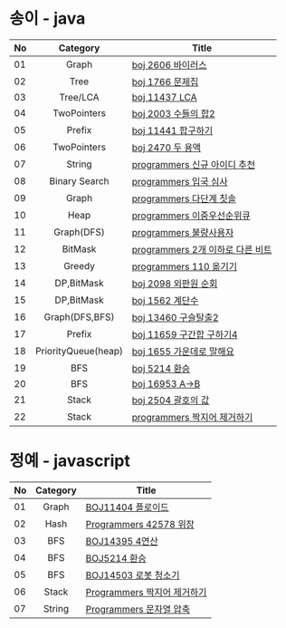 # 송이 - java
|  <center>No</center> |  <center>Category</center> | <center>Title</center> | 
|:--------|:--------:|:--------|
|01|Graph|[boj 2606 바이러스](https://www.acmicpc.net/problem/2606) |
|02|Tree|[boj 1766 문제집](https://www.acmicpc.net/problem/1766) |
|03|Tree/LCA|[boj 11437 LCA](https://www.acmicpc.net/problem/11437) |
|04|TwoPointers|[boj 2003 수들의 합2](https://www.acmicpc.net/problem/2003) |
|05|Prefix|[boj 11441 합구하기](https://www.acmicpc.net/problem/11441) |
|06|TwoPointers|[boj 2470 두 용액](https://www.acmicpc.net/problem/2470) |
|07|String|[programmers 신규 아이디 추천](https://programmers.co.kr/learn/courses/30/lessons/72410) |
|08|Binary Search|[programmers 입국 심사](https://programmers.co.kr/learn/courses/30/lessons/43238) |
|09|Graph|[programmers 다단계 칫솔](https://programmers.co.kr/learn/courses/30/lessons/77486) |
|10|Heap|[programmers 이중우선순위큐](https://programmers.co.kr/learn/courses/30/lessons/42628) |
|11|Graph(DFS)|[programmers 불량사용자](https://programmers.co.kr/learn/courses/30/lessons/64064) |
|12|BitMask|[programmers 2개 이하로 다른 비트](https://programmers.co.kr/learn/courses/30/lessons/77885) |
|13|Greedy|[programmers 110 옮기기](https://programmers.co.kr/learn/courses/30/lessons/77886) |
|14|DP,BitMask|[boj 2098 외판원 순회](https://www.acmicpc.net/problem/2098) |
|15|DP,BitMask|[boj 1562 계단수](https://www.acmicpc.net/problem/1562) |
|16|Graph(DFS,BFS)|[boj 13460 구슬탈출2](https://www.acmicpc.net/problem/13460) |
|17|Prefix|[boj 11659 구간합 구하기4](https://www.acmicpc.net/problem/11659) |
|18|PriorityQueue(heap)|[boj 1655 가운데로 말해요](https://www.acmicpc.net/problem/1655) |
|19|BFS|[boj 5214 환승](https://www.acmicpc.net/problem/5214) |
|20|BFS|[boj 16953 A->B](https://www.acmicpc.net/problem/16953) |
|21|Stack|[boj 2504 괄호의 값](https://www.acmicpc.net/problem/2504) |
|22|Stack|[programmers 짝지어 제거하기](https://programmers.co.kr/learn/courses/30/lessons/12973) |


# 정예 - javascript
|  <center>No</center> |  <center>Category</center> | <center>Title</center> | 
|:--------|:--------:|:--------|
|01|Graph|[BOJ11404 플로이드](https://www.acmicpc.net/problem/11404) |
|02|Hash|[Programmers 42578 위장](https://programmers.co.kr/learn/courses/30/lessons/42578) |
|03|BFS|[BOJ14395 4연산](https://www.acmicpc.net/problem/14395)|
|04|BFS|[BOJ5214 환승](https://www.acmicpc.net/problem/5214)|
|05|BFS|[BOJ14503 로봇 청소기](https://www.acmicpc.net/problem/14503)|
|06|Stack|[Programmers 짝지어 제거하기](https://programmers.co.kr/learn/courses/30/lessons/12973)|
|07|String|[Programmers 문자열 압축](https://programmers.co.kr/learn/courses/30/lessons/60057)|
